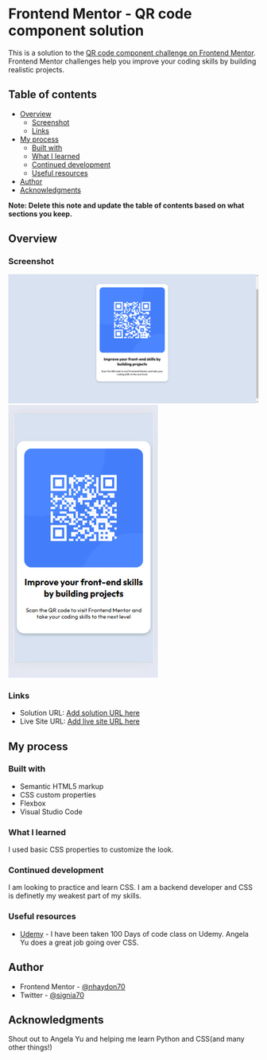 # Frontend Mentor - QR code component solution

This is a solution to the [QR code component challenge on Frontend Mentor](https://www.frontendmentor.io/challenges/qr-code-component-iux_sIO_H). Frontend Mentor challenges help you improve your coding skills by building realistic projects.

## Table of contents

- [Overview](#overview)
  - [Screenshot](#screenshot)
  - [Links](#links)
- [My process](#my-process)
  - [Built with](#built-with)
  - [What I learned](#what-i-learned)
  - [Continued development](#continued-development)
  - [Useful resources](#useful-resources)
- [Author](#author)
- [Acknowledgments](#acknowledgments)

**Note: Delete this note and update the table of contents based on what sections you keep.**

## Overview

### Screenshot

![](./desktop-screenshot.jpg)
![](./mobile-screenshot.jpg)

### Links

- Solution URL: [Add solution URL here](https://your-solution-url.com)
- Live Site URL: [Add live site URL here](https://your-live-site-url.com)

## My process

### Built with

- Semantic HTML5 markup
- CSS custom properties
- Flexbox
- Visual Studio Code

### What I learned

I used basic CSS properties to customize the look.

### Continued development

I am looking to practice and learn CSS. I am a backend developer and CSS is definetly my weakest part of my skills.

### Useful resources

- [Udemy](https://www.udemy.com) - I have been taken 100 Days of code class on Udemy. Angela Yu does a great job going over CSS.

## Author

- Frontend Mentor - [@nhaydon70](https://www.frontendmentor.io/profile/nhaydon70)
- Twitter - [@signia70](https://www.twitter.com/signia70)

## Acknowledgments

Shout out to Angela Yu and helping me learn Python and CSS(and many other things!)
